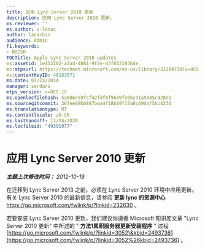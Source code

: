 ```yaml
---
title: 应用 Lync Server 2010 更新
description: 应用 Lync Server 2010 更新。
ms.reviewer: ''
ms.author: v-lanac
author: lanachin
audience: Admin
f1.keywords:
- NOCSH
TOCTitle: Apply Lync Server 2010 updates
ms:assetid: 1e452282-a2ad-4081-9f2e-d3f61219364e
ms:mtpsurl: https://technet.microsoft.com/en-us/library/JJ204730(v=OCS.15)
ms:contentKeyID: 48183571
ms.date: 07/23/2014
manager: serdars
mtps_version: v=OCS.15
ms.openlocfilehash: 5a686e59fcf42fdf6f9649fe0bc71a9445c428e1
ms.sourcegitcommit: 36fee89bb887bea4f18b19f17a8c69daf5bc423d
ms.translationtype: MT
ms.contentlocale: zh-CN
ms.lasthandoff: 11/24/2020
ms.locfileid: "49391977"
---
```

# <a name="apply-lync-server-2010-updates"></a>应用 Lync Server 2010 更新

<div data-xmlns="http://www.w3.org/1999/xhtml">

<div class="topic" data-xmlns="http://www.w3.org/1999/xhtml" data-msxsl="urn:schemas-microsoft-com:xslt" data-cs="https://msdn.microsoft.com/">

<div data-asp="https://msdn2.microsoft.com/asp">



</div>

<div id="mainSection">

<div id="mainBody">

<span> </span>

_**主题上次修改时间：** 2012-10-19_

在迁移到 Lync Server 2013 之前，必须在 Lync Server 2010 环境中应用更新。 有关 Lync Server 2010 的最新信息，请参阅 **更新 lync 的资源中心** <https://go.microsoft.com/fwlink/p/?linkid=232630> 。

若要安装 Lync Server 2010 更新，我们建议你遵循 Microsoft 知识库文章 "Lync Server 2010 更新" 中所述的 " **方法1累积服务器更新安装程序** " 过程 [https://go.microsoft.com/fwlink/p/?linkid=3052\&kbid=2493736](https://go.microsoft.com/fwlink/p/?linkid=3052%26kbid=2493736) 。

</div>

<span> </span>

</div>

</div>

</div>

